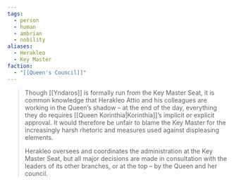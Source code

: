 ```yaml
---
tags:
  - person
  - human
  - ambrian
  - nobility
aliases:
  - Herakleo
  - Key Master
faction:
  - "[[Queen's Council]]"
---
```

> Though [[Yndaros]] is formally run from the Key Master Seat, it is common knowledge that Herakleo Attio and his colleagues are working in the Queen’s shadow – at the end of the day, everything they do requires [[Queen Korinthia|Korinthia]]’s implicit or explicit approval. It would therefore be unfair to blame the Key Master for the increasingly harsh rhetoric and measures used against displeasing elements.
>
> Herakleo oversees and coordinates the administration at the Key Master Seat, but all major decisions are made in consultation with the leaders of its other branches, or at the top – by the Queen and her council.